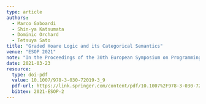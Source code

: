 ```yaml
---
type: article
authors:
  - Marco Gaboardi
  - Shin-ya Katsumata
  - Dominic Orchard
  - Tetsuya Sato
title: "Graded Hoare Logic and its Categorical Semantics"
venue: "ESOP 2021"
note: "In the Proceedings of the 30th European Symposium on Programming (ESOP2021)"
date: 2021-03-23
resource:
  type: doi-pdf
  value: 10.1007/978-3-030-72019-3_9
  pdf-url: https://link.springer.com/content/pdf/10.1007%2F978-3-030-72019-3_9.pdf
  bibtex: 2021-ESOP-2
---
```

